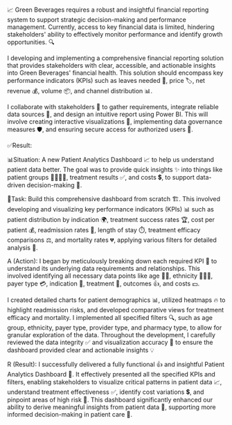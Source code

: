 

📈 Green Beverages requires a robust and insightful financial reporting system to support strategic decision-making and performance management. Currently, access to key financial data is limited, hindering stakeholders' ability to effectively monitor performance and identify growth opportunities. 🔍



I developing and implementing a comprehensive financial reporting solution that provides stakeholders with clear, accessible, and actionable insights into Green Beverages' financial health. This solution should encompass key performance indicators (KPIs) such as leaves needed 🍃, price 🏷️, net revenue 💰, volume 📦, and channel distribution 📊.


I collaborate with stakeholders 🤝 to gather requirements, integrate reliable data sources 🔗, and design an intuitive report using Power BI. This will involve creating interactive visualizations 🎨, implementing data governance measures 🛡️, and ensuring secure access for authorized users 🔑.

✅Result:


📊Situation:
A new Patient Analytics Dashboard 📈 to help us understand patient data better. 
The goal was to provide quick insights ✨ into things like patient groups 👨‍👩‍👧‍👦, treatment results ✅, and costs 💲, 
to support data-driven decision-making 🧠.

🎯Task:
Build this comprehensive dashboard from scratch 🏗️. 
This involved developing and visualizing key performance indicators (KPIs) 📊 
such as patient distribution by indication 🌍, treatment success rates 🏆, cost per patient 💰, 
readmission rates 🔄, length of stay ⏱️, treatment efficacy comparisons ⚖️, and mortality rates 💔, 
applying various filters for detailed analysis 🔬.

A (Action):
I began by meticulously breaking down each required KPI 🧩 to understand its underlying data requirements and relationships. 
This involved identifying all necessary data points like age 👵👴, ethnicity 🧑‍🤝‍🧑, payer type 💳, indication 🤒, treatment 💊, outcomes 👍, and costs 💵. 

I created detailed charts for patient demographics 📊, utilized heatmaps 🔥 to highlight readmission risks, and developed comparative views for treatment efficacy and mortality. 
I implemented all specified filters 🔍, such as age group, ethnicity, payer type, provider type, and pharmacy type, to allow for granular exploration of the data. 
Throughout the development, I carefully reviewed the data integrity ✅ and visualization accuracy 🎯 to ensure the dashboard provided clear and actionable insights 💡


R (Result):
I successfully delivered a fully functional 👍 and insightful Patient Analytics Dashboard 🚀. 
It effectively presented all the specified KPIs and filters, enabling stakeholders to visualize critical patterns in patient data 📈, 
understand treatment effectiveness ✅, identify cost variations 💲, and pinpoint areas of high risk 🚩. 
This dashboard significantly enhanced our ability to derive meaningful insights from patient data 🧠, supporting more informed decision-making in patient care 🌟.
